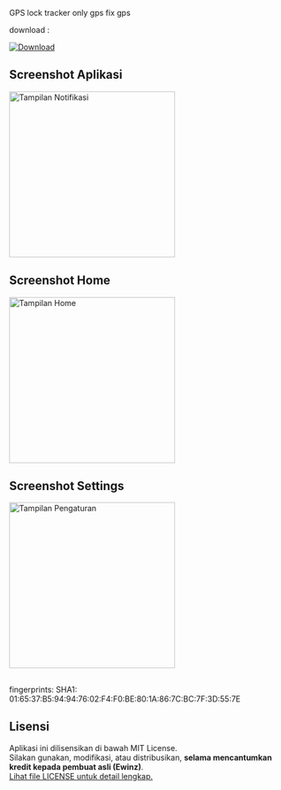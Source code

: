 GPS lock 
tracker only gps 
fix gps

download :
<p align="left">
  <a href="https://github.com/ewinz19/GPSlock/releases/download/Gps/app-release-v2.apk">
    <img src="https://img.shields.io/badge/Download-v2.0.0-blue?style=flat-square&logo=github" alt="Download">
  </a>
</p>


##

<h2>Screenshot Aplikasi</h2>
<img src="https://raw.githubusercontent.com/ewinz19/Winz-termux-url-opener/main/Images/screenshot3.jpg" alt="Tampilan Notifikasi" width="300"/>

##
<h2>Screenshot Home</h2>
<img src="https://raw.githubusercontent.com/ewinz19/Winz-termux-url-opener/main/Images/screenshot2.jpg" alt="Tampilan Home" width="300"/>

##
<h2>Screenshot Settings</h2>
<img src="https://raw.githubusercontent.com/ewinz19/Winz-termux-url-opener/main/Images/screenshot1.jpg" alt="Tampilan Pengaturan" width="300"/>

##

fingerprints:
         SHA1: 01:65:37:B5:94:94:76:02:F4:F0:BE:80:1A:86:7C:BC:7F:3D:55:7E
## Lisensi

Aplikasi ini dilisensikan di bawah MIT License.  
Silakan gunakan, modifikasi, atau distribusikan, **selama mencantumkan kredit kepada pembuat asli (Ewinz)**.  
[Lihat file LICENSE untuk detail lengkap.](./LICENSE)
